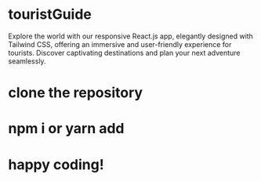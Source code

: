 # touristGuide
Explore the world with our responsive React.js app, elegantly designed with Tailwind CSS, offering an immersive and user-friendly experience for tourists. Discover captivating destinations and plan your next adventure seamlessly.
# clone the repository
# npm i or yarn add
# happy coding! 
